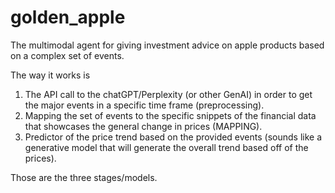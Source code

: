 # golden_apple
The multimodal agent for giving investment advice on apple products based on a complex set of events.

The way it works is
1) The API call to the chatGPT/Perplexity (or other GenAI) in order to get the major events in a specific time frame (preprocessing).
2) Mapping the set of events to the specific snippets of the financial data that showcases the general change in prices (MAPPING).
3) Predictor of the price trend based on the provided events (sounds like a generative model that will generate the overall trend based off of the prices).

Those are the three stages/models.
